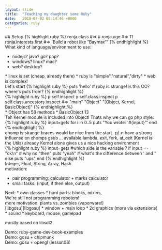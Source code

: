 ```yaml
---
layout: slide
title:  "Teaching my daughter some Ruby"
date:   2018-07-02 05:14:46 +0000
categories: ruby
---
```




<section markdown="1">
## Setup
{% highlight ruby %}
ronja.class
#=> #<Child>
ronja.age
#=> 11
ronja.interests.first
#=> 'Build a robot like "Baymax"'
{% endhighlight %}
</section>

<section markdown="1">
 What kind of language/environment to use:

 * nodejs? java? go? php?
 * windows? linux? mac?
 * web? desktop?
</section>

<section markdown="1">
 * linux is set (cheap, already there)
 * ruby is "simple","natural","dirty"
 * web is complex!
</section>

<section markdown="1">
Let's start
{% highlight ruby %}
puts 'hello' # ruby is strange! is this OO? where's puts from?
{% endhighlight %}
</section>

<section markdown="1">
{% highlight ruby %}
p self.inspect
p self.class.inspect
p self.class.ancestors.inspect
#=>
"main"
"Object"
"[Object, Kernel, BasicObject]"
{% endhighlight %}

<aside class="notes" markdown="1">
 * Object has 58 methods
 * BasicObject 13
</aside>
</section>


<section markdown="1">
Teh Kernel module is included into Object! Thats why we can go php style:
{% highlight ruby %}
input=gets
for i in 0..5
  puts "You wrote: '#{input}'"
end
{% endhighlight %}
<aside class="notes" markdown="1">
 chomp is strange
 braces would be nice from the start
 -p/-n have a strong influense on chomps gsub ... available
 lambda, exit, fork, at_exit (Kernel is the Utils)
 already Kernel alone gives us a nice hacking environment
</aside>
</section>

<section markdown="1">
{% highlight ruby %}
 input=gets  #which side is the variable ?
 if input == "ok\n"  # why no "then"
   puts "yeah" # what's the difference between ' and "
 else
   puts "ups"
 end
{% endhighlight %}

</section>

<section markdown="1">
Integer, Float, String, Array, Hash
</section>

<section markdown="1">
motivation:

 * pair programming: calculator + marks calculator
 * small tasks: (input, if then else, output)
</section>


<section markdown="1">
Next:
* own classes
* hard parts: blocks, mixins,
</section>

<section markdown="1">
We're still not programming roboters!
</section>
<section markdown="1">
more motivation: plants vs. zombies (vaporware!)
</section>

<section markdown="1">
[libgosu][libgosu]
  * window + main loop
  * 2d graphics (more via extensions)
  * sound
  * keyboard, mouse, gamepad

mostly based on libsdl2

[libgosu]: https://www.libgosu.org/
</section>

<section>
  Demo:  ruby-game-dev-book-examples
</section>

<section>
  Demo: gosu + chipmunk
</section>

<section>
  Demo: gosu + opengl (lesson06)
</section>
